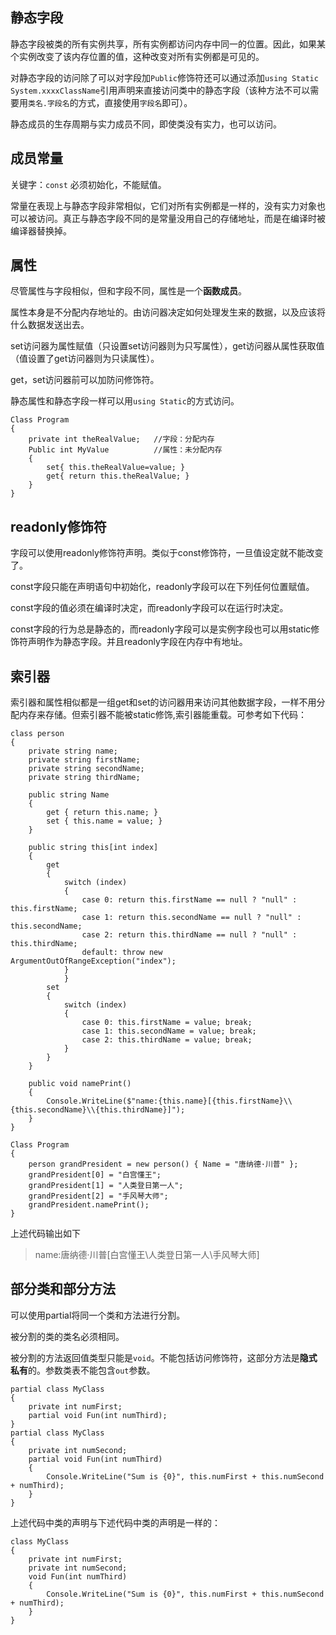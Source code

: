## 静态字段
静态字段被类的所有实例共享，所有实例都访问内存中同一的位置。因此，如果某个实例改变了该内存位置的值，这种改变对所有实例都是可见的。

对静态字段的访问除了可以对字段加`Public`修饰符还可以通过添加`using Static System.xxxxClassName`引用声明来直接访问类中的静态字段（该种方法不可以需要用`类名.字段名`的方式，直接使用`字段名`即可）。

静态成员的生存周期与实力成员不同，即使类没有实力，也可以访问。
## 成员常量
关键字：`const` 必须初始化，不能赋值。

常量在表现上与静态字段非常相似，它们对所有实例都是一样的，没有实力对象也可以被访问。真正与静态字段不同的是常量没用自己的存储地址，而是在编译时被编译器替换掉。

## 属性
尽管属性与字段相似，但和字段不同，属性是一个**函数成员**。

属性本身是不分配内存地址的。由访问器决定如何处理发生来的数据，以及应该将什么数据发送出去。

set访问器为属性赋值（只设置set访问器则为只写属性），get访问器从属性获取值（值设置了get访问器则为只读属性）。

get，set访问器前可以加防问修饰符。

静态属性和静态字段一样可以用`using Static`的方式访问。
```
Class Program
{
    private int theRealValue;   //字段：分配内存
    Public int MyValue          //属性：未分配内存
    {
        set{ this.theRealValue=value; }
        get{ return this.theRealValue; }
    }
}
```
## readonly修饰符
字段可以使用readonly修饰符声明。类似于const修饰符，一旦值设定就不能改变了。

const字段只能在声明语句中初始化，readonly字段可以在下列任何位置赋值。

const字段的值必须在编译时决定，而readonly字段可以在运行时决定。

const字段的行为总是静态的，而readonly字段可以是实例字段也可以用static修饰符声明作为静态字段。并且readonly字段在内存中有地址。

## 索引器
索引器和属性相似都是一组get和set的访问器用来访问其他数据字段，一样不用分配内存来存储。但索引器不能被static修饰,索引器能重载。可参考如下代码：
```
class person
{
    private string name;
    private string firstName;
    private string secondName;
    private string thirdName;

    public string Name
    {
        get { return this.name; }
        set { this.name = value; }
    }

    public string this[int index]
    {
        get
        {
            switch (index)
            {
                case 0: return this.firstName == null ? "null" : this.firstName;
                case 1: return this.secondName == null ? "null" : this.secondName;
                case 2: return this.thirdName == null ? "null" : this.thirdName;
                default: throw new ArgumentOutOfRangeException("index");
            }
            }
        set
        {
            switch (index)
            {
                case 0: this.firstName = value; break;
                case 1: this.secondName = value; break;
                case 2: this.thirdName = value; break;
            }
        }
    }

    public void namePrint()
    {
        Console.WriteLine($"name:{this.name}[{this.firstName}\\{this.secondName}\\{this.thirdName}]");
    }
}

Class Program
{
    person grandPresident = new person() { Name = "唐纳德·川普" };
    grandPresident[0] = "白宫懂王";
    grandPresident[1] = "人类登日第一人";
    grandPresident[2] = "手风琴大师";
    grandPresident.namePrint();
}
```
上述代码输出如下
>name:唐纳德·川普[白宫懂王\人类登日第一人\手风琴大师]

## 部分类和部分方法
可以使用partial将同一个类和方法进行分割。

被分割的类的类名必须相同。

被分割的方法返回值类型只能是`void`。不能包括访问修饰符，这部分方法是**隐式私有**的。参数类表不能包含`out`参数。
```
partial class MyClass
{
    private int numFirst;
    partial void Fun(int numThird);
}
partial class MyClass
{
    private int numSecond;
    partial void Fun(int numThird)
    {
        Console.WriteLine("Sum is {0}", this.numFirst + this.numSecond + numThird);
    }
}
```
上述代码中类的声明与下述代码中类的声明是一样的：
```
class MyClass
{
    private int numFirst;
    private int numSecond;
    void Fun(int numThird)
    {
        Console.WriteLine("Sum is {0}", this.numFirst + this.numSecond + numThird);
    }
}
```